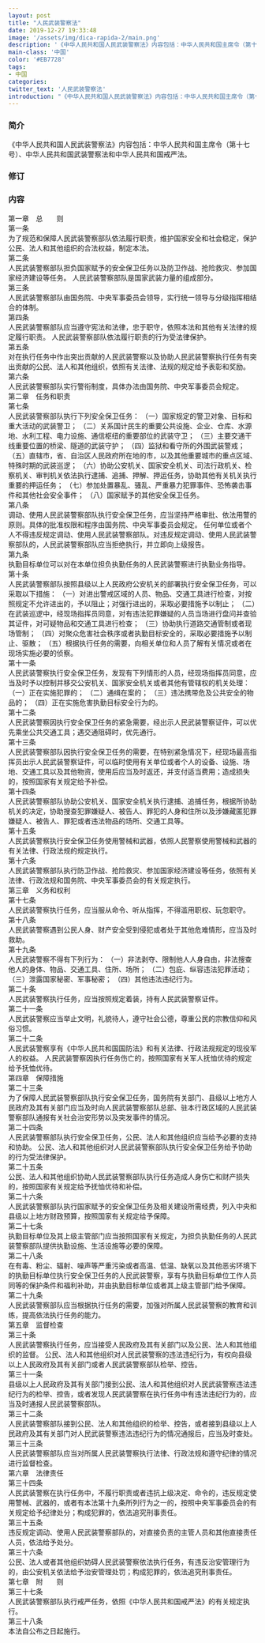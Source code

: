 ```yaml
---
layout: post
title: "人民武装警察法"
date: 2019-12-27 19:33:48
image: '/assets/img/dica-rapida-2/main.png'
description: '《中华人民共和国人民武装警察法》内容包括：中华人民共和国主席令（第十七号）、中华人民共和国武装警察法和中华人民共和国戒严法。'
main-class: '中国'
color: '#EB7728'
tags:
- 中国   
categories:
twitter_text: '人民武装警察法'
introduction: "《中华人民共和国人民武装警察法》内容包括：中华人民共和国主席令（第十七号）、中华人民共和国武装警察法和中华人民共和国戒严法。"
---
```



### 简介  
《中华人民共和国人民武装警察法》内容包括：中华人民共和国主席令（第十七号）、中华人民共和国武装警察法和中华人民共和国戒严法。  

### 修订  
 
 

### 内容  
第一章　总　　则  
第一条  
为了规范和保障人民武装警察部队依法履行职责，维护国家安全和社会稳定，保护公民、法人和其他组织的合法权益，制定本法。  
第二条  
人民武装警察部队担负国家赋予的安全保卫任务以及防卫作战、抢险救灾、参加国家经济建设等任务。 人民武装警察部队是国家武装力量的组成部分。  
第三条  
人民武装警察部队由国务院、中央军事委员会领导，实行统一领导与分级指挥相结合的体制。  
第四条  
人民武装警察部队应当遵守宪法和法律，忠于职守，依照本法和其他有关法律的规定履行职责。 人民武装警察部队依法履行职责的行为受法律保护。  
第五条  
对在执行任务中作出突出贡献的人民武装警察以及协助人民武装警察执行任务有突出贡献的公民、法人和其他组织，依照有关法律、法规的规定给予表彰和奖励。  
第六条  
人民武装警察部队实行警衔制度，具体办法由国务院、中央军事委员会规定。  
第二章　任务和职责  
第七条  
人民武装警察部队执行下列安全保卫任务： （一）国家规定的警卫对象、目标和重大活动的武装警卫； （二）关系国计民生的重要公共设施、企业、仓库、水源地、水利工程、电力设施、通信枢纽的重要部位的武装守卫； （三）主要交通干线重要位置的桥梁、隧道的武装守护； （四）监狱和看守所的外围武装警戒； （五）直辖市，省、自治区人民政府所在地的市，以及其他重要城市的重点区域、特殊时期的武装巡逻； （六）协助公安机关、国家安全机关、司法行政机关、检察机关、审判机关依法执行逮捕、追捕、押解、押运任务，协助其他有关机关执行重要的押运任务； （七）参加处置暴乱、骚乱、严重暴力犯罪事件、恐怖袭击事件和其他社会安全事件； （八）国家赋予的其他安全保卫任务。  
第八条  
调动、使用人民武装警察部队执行安全保卫任务，应当坚持严格审批、依法用警的原则。具体的批准权限和程序由国务院、中央军事委员会规定。 任何单位或者个人不得违反规定调动、使用人民武装警察部队。对违反规定调动、使用人民武装警察部队的，人民武装警察部队应当拒绝执行，并立即向上级报告。  
第九条  
执勤目标单位可以对在本单位担负执勤任务的人民武装警察进行执勤业务指导。  
第十条  
人民武装警察部队按照县级以上人民政府公安机关的部署执行安全保卫任务，可以采取以下措施： （一）对进出警戒区域的人员、物品、交通工具进行检查，对按照规定不允许进出的，予以阻止；对强行进出的，采取必要措施予以制止； （二）在武装巡逻中，经现场指挥员同意，对有违法犯罪嫌疑的人员当场进行盘问并查验其证件，对可疑物品和交通工具进行检查； （三）协助执行道路交通管制或者现场管制； （四）对聚众危害社会秩序或者执勤目标安全的，采取必要措施予以制止、驱散； （五）根据执行任务的需要，向相关单位和人员了解有关情况或者在现场实施必要的侦察。  
第十一条  
人民武装警察执行安全保卫任务，发现有下列情形的人员，经现场指挥员同意，应当及时予以控制并移交公安机关、国家安全机关或者其他有管辖权的机关处理： （一）正在实施犯罪的； （二）通缉在案的； （三）违法携带危及公共安全的物品的； （四）正在实施危害执勤目标安全行为的。  
第十二条  
人民武装警察因执行安全保卫任务的紧急需要，经出示人民武装警察证件，可以优先乘坐公共交通工具；遇交通阻碍时，优先通行。  
第十三条  
人民武装警察部队因执行安全保卫任务的需要，在特别紧急情况下，经现场最高指挥员出示人民武装警察证件，可以临时使用有关单位或者个人的设备、设施、场地、交通工具以及其他物资，使用后应当及时返还，并支付适当费用；造成损失的，按照国家有关规定给予补偿。  
第十四条  
人民武装警察部队协助公安机关、国家安全机关执行逮捕、追捕任务，根据所协助机关的决定，协助搜查犯罪嫌疑人、被告人、罪犯的人身和住所以及涉嫌藏匿犯罪嫌疑人、被告人、罪犯或者违法物品的场所、交通工具等。  
第十五条  
人民武装警察执行安全保卫任务使用警械和武器，依照人民警察使用警械和武器的有关法律、行政法规的规定执行。  
第十六条  
人民武装警察部队执行防卫作战、抢险救灾、参加国家经济建设等任务，依照有关法律、行政法规和国务院、中央军事委员会的有关规定执行。  
第三章　义务和权利  
第十七条  
人民武装警察执行任务，应当服从命令、听从指挥，不得滥用职权、玩忽职守。  
第十八条  
人民武装警察遇到公民人身、财产安全受到侵犯或者处于其他危难情形，应当及时救助。  
第十九条  
人民武装警察不得有下列行为： （一）非法剥夺、限制他人人身自由，非法搜查他人的身体、物品、交通工具、住所、场所； （二）包庇、纵容违法犯罪活动； （三）泄露国家秘密、军事秘密； （四）其他违法违纪行为。  
第二十条  
人民武装警察执行任务，应当按照规定着装，持有人民武装警察证件。  
第二十一条  
人民武装警察应当举止文明，礼貌待人，遵守社会公德，尊重公民的宗教信仰和风俗习惯。  
第二十二条  
人民武装警察享有《中华人民共和国国防法》和有关法律、行政法规规定的现役军人的权益。 人民武装警察因执行任务伤亡的，按照国家有关军人抚恤优待的规定给予抚恤优待。  
第四章　保障措施  
第二十三条  
为了保障人民武装警察部队执行安全保卫任务，国务院有关部门、县级以上地方人民政府及其有关部门应当及时向人民武装警察部队总部、驻本行政区域的人民武装警察部队通报有关社会治安形势以及突发事件的情况。  
第二十四条  
人民武装警察部队执行安全保卫任务，公民、法人和其他组织应当给予必要的支持和协助。 公民、法人和其他组织对人民武装警察部队执行安全保卫任务给予协助的行为受法律保护。  
第二十五条  
公民、法人和其他组织协助人民武装警察部队执行任务造成人身伤亡和财产损失的，按照国家有关规定给予抚恤优待和补偿。  
第二十六条  
人民武装警察部队执行国家赋予的安全保卫任务及相关建设所需经费，列入中央和县级以上地方财政预算，按照国家有关规定给予保障。  
第二十七条  
执勤目标单位及其上级主管部门应当按照国家有关规定，为担负执勤任务的人民武装警察部队提供执勤设施、生活设施等必要的保障。  
第二十八条  
在有毒、粉尘、辐射、噪声等严重污染或者高温、低温、缺氧以及其他恶劣环境下的执勤目标单位执行安全保卫任务的人民武装警察，享有与执勤目标单位工作人员同等的保护条件和福利补助，并由执勤目标单位或者其上级主管部门给予保障。  
第二十九条  
人民武装警察部队应当根据执行任务的需要，加强对所属人民武装警察的教育和训练，提高依法执行任务的能力。  
第五章　监督检查  
第三十条  
人民武装警察执行任务，应当接受人民政府及其有关部门以及公民、法人和其他组织的监督。 公民、法人和其他组织对人民武装警察的违法违纪行为，有权向县级以上人民政府及其有关部门或者人民武装警察部队检举、控告。  
第三十一条  
县级以上人民政府及其有关部门接到公民、法人和其他组织对人民武装警察违法违纪行为的检举、控告，或者发现人民武装警察在执行任务中有违法违纪行为的，应当及时通报人民武装警察部队。  
第三十二条  
人民武装警察部队接到公民、法人和其他组织的检举、控告，或者接到县级以上人民政府及其有关部门对人民武装警察违法违纪行为的情况通报后，应当及时查处。  
第三十三条  
人民武装警察部队应当对所属人民武装警察执行法律、行政法规和遵守纪律的情况进行监督检查。  
第六章　法律责任  
第三十四条  
人民武装警察在执行任务中，不履行职责或者违抗上级决定、命令的，违反规定使用警械、武器的，或者有本法第十九条所列行为之一的，按照中央军事委员会的有关规定给予纪律处分；构成犯罪的，依法追究刑事责任。  
第三十五条  
违反规定调动、使用人民武装警察部队的，对直接负责的主管人员和其他直接责任人员，依法给予处分。  
第三十六条  
公民、法人或者其他组织妨碍人民武装警察依法执行任务，有违反治安管理行为的，由公安机关依法给予治安管理处罚；构成犯罪的，依法追究刑事责任。  
第七章　附　　则  
第三十七条  
人民武装警察部队执行戒严任务，依照《中华人民共和国戒严法》的有关规定执行。  
第三十八条  
本法自公布之日起施行。


